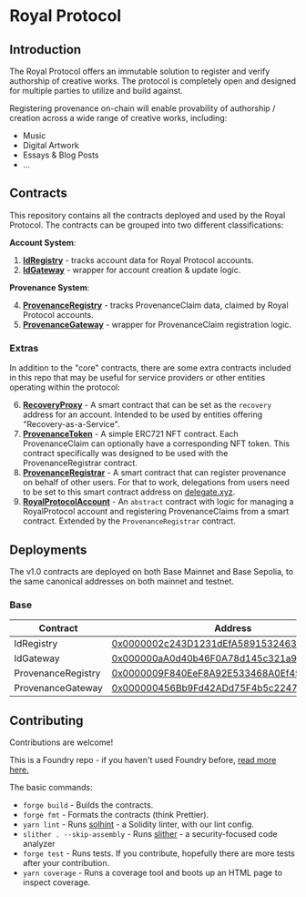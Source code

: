 # Royal Protocol

## Introduction

The Royal Protocol offers an immutable solution to register and verify authorship of creative works. The protocol is completely open and designed for multiple parties to utilize and build against.

Registering provenance on-chain will enable provability of authorship / creation across a wide range of creative works, including:

- Music
- Digital Artwork
- Essays & Blog Posts
- ...

## Contracts

This repository contains all the contracts deployed and used by the Royal Protocol. The contracts can be grouped into two different classifications:

**Account System**:

1. **[IdRegistry](./src/core/IdRegistry.sol)** - tracks account data for Royal Protocol accounts.
2. **[IdGateway](./src/core/IdGateway.sol)** - wrapper for account creation & update logic.

**Provenance System**:

4. **[ProvenanceRegistry](./src/core/ProvenanceRegistry.sol)** - tracks ProvenanceClaim data, claimed by Royal Protocol accounts.
5. **[ProvenanceGateway](./src/core/ProvenanceGateway.sol)** - wrapper for ProvenanceClaim registration logic.

### Extras

In addition to the "core" contracts, there are some extra contracts included in this repo that may be useful for service providers or other entities operating within the protocol:

6. **[RecoveryProxy](./src/extra/RecoveryProxy.sol)** - A smart contract that can be set as the `recovery` address for an account. Intended to be used by entities offering "Recovery-as-a-Service".
7. **[ProvenanceToken](./src/extra/ProvenanceToken.sol)** - A simple ERC721 NFT contract. Each ProvenanceClaim can optionally have a corresponding NFT token. This contract specifically was designed to be used with the ProvenanceRegistrar contract.
8. **[ProvenanceRegistrar](./src/extra/ProvenanceRegistrar.sol)** - A smart contract that can register provenance on behalf of other users. For that to work, delegations from users need to be set to this smart contract address on [delegate.xyz](https://delegate.xyz/).
9. **[RoyalProtocolAccount](./src/extra/RoyalProtocolAccount.sol)** - An `abstract` contract with logic for managing a RoyalProtocol account and registering ProvenanceClaims from a smart contract. Extended by the `ProvenanceRegistrar` contract.

## Deployments

The v1.0 contracts are deployed on both Base Mainnet and Base Sepolia, to the same canonical addresses on both mainnet and testnet.

### Base

| Contract           | Address                                                                                                               |
| ------------------ | --------------------------------------------------------------------------------------------------------------------- |
| IdRegistry         | [0x0000002c243D1231dEfA58915324630AB5dBd4f4](https://basescan.org/address/0x0000002c243D1231dEfA58915324630AB5dBd4f4) |
| IdGateway          | [0x000000aA0d40b46F0A78d145c321a9DcfD154Ba7](https://basescan.org/address/0x000000aA0d40b46F0A78d145c321a9DcfD154Ba7) |
| ProvenanceRegistry | [0x0000009F840EeF8A92E533468A0Ef45a1987Da66](https://basescan.org/address/0x0000009F840EeF8A92E533468A0Ef45a1987Da66) |
| ProvenanceGateway  | [0x000000456Bb9Fd42ADd75F4b5c2247f47D45a0A2](https://basescan.org/address/0x000000456Bb9Fd42ADd75F4b5c2247f47D45a0A2) |

## Contributing

Contributions are welcome!

This is a Foundry repo - if you haven't used Foundry before, [read more here.](https://book.getfoundry.sh/)

The basic commands:

- `forge build` - Builds the contracts.
- `forge fmt` - Formats the contracts (think Prettier).
- `yarn lint` - Runs [solhint](https://github.com/protofire/solhint) - a Solidity linter, with our lint config.
- `slither . --skip-assembly` - Runs [slither](https://github.com/crytic/slither) - a security-focused code analyzer
- `forge test` - Runs tests. If you contribute, hopefully there are more tests after your contribution.
- `yarn coverage` - Runs a coverage tool and boots up an HTML page to inspect coverage.
